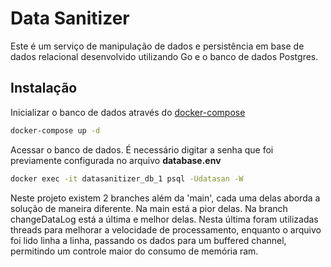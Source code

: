 # Data Sanitizer

Este é um serviço de manipulação de dados e persistência em base de dados relacional desenvolvido utilizando Go e o banco de dados Postgres. 

## Instalação
Inicializar o banco de dados através do [docker-compose](https://docs.docker.com/compose/install/)
```bash
docker-compose up -d
```
Acessar o banco de dados. É necessário digitar a senha que foi previamente configurada no arquivo **database.env**
```bash
docker exec -it datasanitizer_db_1 psql -Udatasan -W
``` 

Neste projeto existem 2 branches além da 'main', cada uma delas aborda a solução de maneira diferente. Na main está a pior delas. Na branch changeDataLog está a última e melhor delas. Nesta última foram utilizadas threads para melhorar a velocidade de processamento, enquanto o arquivo foi lido linha a linha, passando os dados para um buffered channel, permitindo um controle maior do consumo de memória ram.